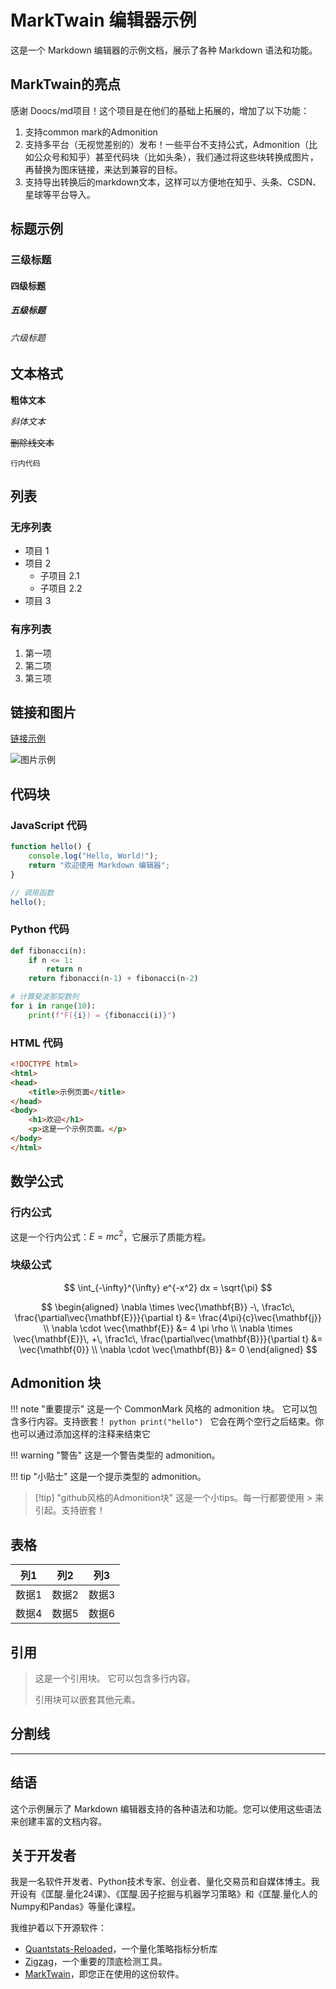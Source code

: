 # MarkTwain 编辑器示例

这是一个 Markdown 编辑器的示例文档，展示了各种 Markdown 语法和功能。

## MarkTwain的亮点

感谢 Doocs/md项目！这个项目是在他们的基础上拓展的，增加了以下功能：

1. 支持common mark的Admonition
2. 支持多平台（无视觉差别的）发布！一些平台不支持公式，Admonition（比如公众号和知乎）甚至代码块（比如头条），我们通过将这些块转换成图片，再替换为图床链接，来达到兼容的目标。
3. 支持导出转换后的markdown文本，这样可以方便地在知乎、头条、CSDN、星球等平台导入。

## 标题示例

### 三级标题
#### 四级标题
##### 五级标题
###### 六级标题

## 文本格式

**粗体文本**

*斜体文本*

~~删除线文本~~

`行内代码`

## 列表

### 无序列表
- 项目 1
- 项目 2
  - 子项目 2.1
  - 子项目 2.2
- 项目 3

### 有序列表
1. 第一项
2. 第二项
3. 第三项

## 链接和图片

[链接示例](https://example.com)

![图片示例](https://via.placeholder.com/300x200)

## 代码块

### JavaScript 代码
```javascript
function hello() {
    console.log("Hello, World!");
    return "欢迎使用 Markdown 编辑器";
}

// 调用函数
hello();
```

### Python 代码
```python
def fibonacci(n):
    if n <= 1:
        return n
    return fibonacci(n-1) + fibonacci(n-2)

# 计算斐波那契数列
for i in range(10):
    print(f"F({i}) = {fibonacci(i)}")
```

### HTML 代码
```html
<!DOCTYPE html>
<html>
<head>
    <title>示例页面</title>
</head>
<body>
    <h1>欢迎</h1>
    <p>这是一个示例页面。</p>
</body>
</html>
```

## 数学公式

### 行内公式
这是一个行内公式：$E = mc^2$，它展示了质能方程。

### 块级公式

$$
\int_{-\infty}^{\infty} e^{-x^2} dx = \sqrt{\pi}
$$

$$
\begin{aligned}
\nabla \times \vec{\mathbf{B}} -\, \frac1c\, \frac{\partial\vec{\mathbf{E}}}{\partial t} &= \frac{4\pi}{c}\vec{\mathbf{j}} \\
\nabla \cdot \vec{\mathbf{E}} &= 4 \pi \rho \\
\nabla \times \vec{\mathbf{E}}\, +\, \frac1c\, \frac{\partial\vec{\mathbf{B}}}{\partial t} &= \vec{\mathbf{0}} \\
\nabla \cdot \vec{\mathbf{B}} &= 0
\end{aligned}
$$

## Admonition 块

!!! note "重要提示"
    这是一个 CommonMark 风格的 admonition 块。
    它可以包含多行内容。支持嵌套！
    ```python
      print("hello")
    ```
    它会在两个空行之后结束。你也可以通过添加<!--note-->这样的注释来结束它

!!! warning "警告"
    这是一个警告类型的 admonition。

!!! tip "小贴士"
    这是一个提示类型的 admonition。

> [!tip] "github风格的Admonition块"
> 这是一个小tips。每一行都要使用 > 来引起。支持嵌套！

## 表格

| 列1 | 列2 | 列3 |
|-----|-----|-----|
| 数据1 | 数据2 | 数据3 |
| 数据4 | 数据5 | 数据6 |

## 引用

> 这是一个引用块。
> 它可以包含多行内容。
>
> 引用块可以嵌套其他元素。

## 分割线

---

## 结语

这个示例展示了 Markdown 编辑器支持的各种语法和功能。您可以使用这些语法来创建丰富的文档内容。

## 关于开发者

我是一名软件开发者、Python技术专家、创业者、量化交易员和自媒体博主。我开设有《匡醍.量化24课》、《匡醍.因子挖掘与机器学习策略》和《匡醍.量化人的Numpy和Pandas》等量化课程。

我维护着以下开源软件：

- [Quantstats-Reloaded](https://github.com/zillionare/quantstats-reloaded)，一个量化策略指标分析库
- [Zigzag](https://github.com/zillionare/ZigZag)，一个重要的顶底检测工具。
- [MarkTwain](https://github.com/zillionare/marktwain/)，即您正在使用的这份软件。




